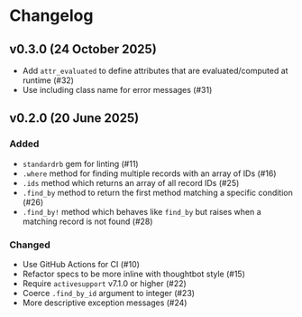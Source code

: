 # Changelog

## v0.3.0 (24 October 2025)

- Add `attr_evaluated` to define attributes that are evaluated/computed at runtime (#32)
- Use including class name for error messages (#31)

## v0.2.0 (20 June 2025)

### Added

- `standardrb` gem for linting (#11)
- `.where` method for finding multiple records with an array of IDs (#16)
- `.ids` method which returns an array of all record IDs (#25)
- `.find_by` method to return the first method matching a specific condition (#26)
- `.find_by!` method which behaves like `find_by` but raises when a matching
   record is not found (#28)

### Changed
- Use GitHub Actions for CI (#10)
- Refactor specs to be more inline with thoughtbot style (#15)
- Require `activesupport` v7.1.0 or higher (#22)
- Coerce `.find_by_id` argument to integer (#23)
- More descriptive exception messages (#24)
